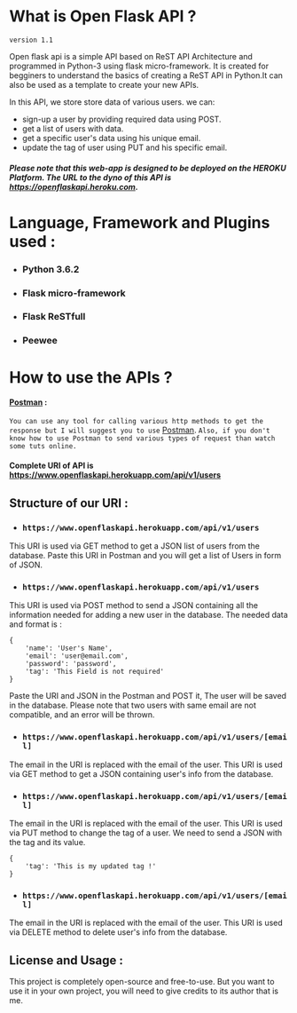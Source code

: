 # What is Open Flask API ?
`version 1.1`

Open flask api is a simple API based on ReST API Architecture and programmed in Python-3 using flask micro-framework. It is created for begginers to understand the basics of creating a ReST API in Python.It can also be used as a template to create your new APIs.

In this API, we store store data of various users. we can:
- sign-up a user by providing required data using POST.
- get a list of users with data.
- get a specific user's data using his unique email.
- update the tag of user using PUT and his specific email.

##### Please note that this web-app is designed to be deployed on the HEROKU Platform. The URL to the dyno of this API is https://openflaskapi.heroku.com.

# Language, Framework and Plugins used :
- ### Python 3.6.2
- ### Flask micro-framework
- ### Flask ReSTfull
- ### Peewee

# How to use the APIs ?

#### [Postman](https://www.getpostman.com/) :
`You can use any tool for calling various http methods to get the response but I will suggest you to use`
[Postman](https://www.getpostman.com/).
`Also, if you don't know how to use Postman to send various types of request than watch some tuts online.`

#### Complete URI of API is https://www.openflaskapi.herokuapp.com/api/v1/users

## Structure of our URI :
- ### `https://www.openflaskapi.herokuapp.com/api/v1/users`
This URI is used via GET method to get a JSON list of users from the database. Paste this URI in Postman and you will get a list of Users in form of JSON.

- ### `https://www.openflaskapi.herokuapp.com/api/v1/users`
This URI is used via POST method to send a JSON containing all the information needed for adding a new user in the database. The needed data and format is :
```
{
    'name': 'User's Name',
    'email': 'user@email.com',
    'password': 'password',
    'tag': 'This Field is not required'
}
```
Paste the URI and JSON in the Postman and POST it, The user will be saved in the database. Please note that two users with same email are not compatible, and an error will be thrown.

- ### `https://www.openflaskapi.herokuapp.com/api/v1/users/[email]`
The email in the URI is replaced with the email of the user. This URI is used via GET method to get a JSON containing user's info from the database.

- ### `https://www.openflaskapi.herokuapp.com/api/v1/users/[email]`
The email in the URI is replaced with the email of the user. This URI is used via PUT method to change the tag of a user. We need to send a JSON with the tag and its value.
```
{
    'tag': 'This is my updated tag !'
}
```

- ### `https://www.openflaskapi.herokuapp.com/api/v1/users/[email]`
The email in the URI is replaced with the email of the user. This URI is used via DELETE method to delete user's info from the database.

## License and Usage :

This project is completely open-source and free-to-use. But you want to use it in your own project, you will need to give credits to its author that is me.

